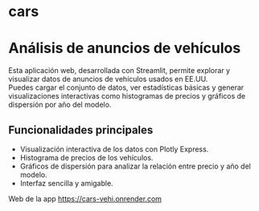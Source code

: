 # cars
# Análisis de anuncios de vehículos

Esta aplicación web, desarrollada con Streamlit, permite explorar y visualizar datos de anuncios de vehículos usados en EE.UU.  
Puedes cargar el conjunto de datos, ver estadísticas básicas y generar visualizaciones interactivas como histogramas de precios y gráficos de dispersión por año del modelo.

## Funcionalidades principales

- Visualización interactiva de los datos con Plotly Express.
- Histograma de precios de los vehículos.
- Gráficos de dispersión para analizar la relación entre precio y año del modelo.
- Interfaz sencilla y amigable.

Web de la app
https://cars-vehi.onrender.com